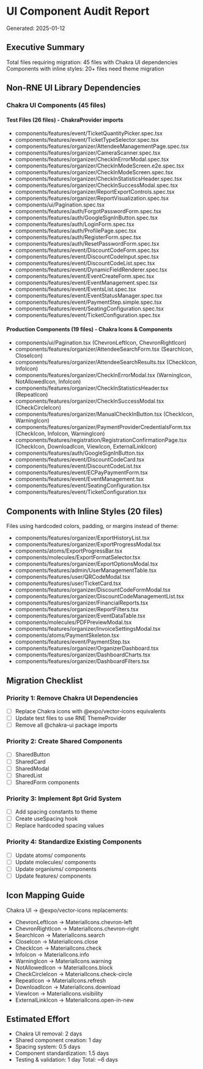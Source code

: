 # UI Component Audit Report
Generated: 2025-01-12

## Executive Summary
Total files requiring migration: 45 files with Chakra UI dependencies
Components with inline styles: 20+ files need theme migration

## Non-RNE UI Library Dependencies

### Chakra UI Components (45 files)
#### Test Files (26 files) - ChakraProvider imports
- components/features/event/TicketQuantityPicker.spec.tsx
- components/features/event/TicketTypeSelector.spec.tsx
- components/features/organizer/AttendeeManagementPage.spec.tsx
- components/features/organizer/CameraScanner.spec.tsx
- components/features/organizer/CheckInErrorModal.spec.tsx
- components/features/organizer/CheckInModeScreen.e2e.spec.tsx
- components/features/organizer/CheckInModeScreen.spec.tsx
- components/features/organizer/CheckInStatisticsHeader.spec.tsx
- components/features/organizer/CheckInSuccessModal.spec.tsx
- components/features/organizer/ReportExportControls.spec.tsx
- components/features/organizer/ReportVisualization.spec.tsx
- components/ui/Pagination.spec.tsx
- components/features/auth/ForgotPasswordForm.spec.tsx
- components/features/auth/GoogleSignInButton.spec.tsx
- components/features/auth/LoginForm.spec.tsx
- components/features/auth/ProfilePage.spec.tsx
- components/features/auth/RegisterForm.spec.tsx
- components/features/auth/ResetPasswordForm.spec.tsx
- components/features/event/DiscountCodeForm.spec.tsx
- components/features/event/DiscountCodeInput.spec.tsx
- components/features/event/DiscountCodeList.spec.tsx
- components/features/event/DynamicFieldRenderer.spec.tsx
- components/features/event/EventCreateForm.spec.tsx
- components/features/event/EventManagement.spec.tsx
- components/features/event/EventsList.spec.tsx
- components/features/event/EventStatusManager.spec.tsx
- components/features/event/PaymentStep.simple.spec.tsx
- components/features/event/SeatingConfiguration.spec.tsx
- components/features/event/TicketConfiguration.spec.tsx

#### Production Components (19 files) - Chakra Icons & Components
- components/ui/Pagination.tsx (ChevronLeftIcon, ChevronRightIcon)
- components/features/organizer/AttendeeSearchForm.tsx (SearchIcon, CloseIcon)
- components/features/organizer/AttendeeSearchResults.tsx (CheckIcon, InfoIcon)
- components/features/organizer/CheckInErrorModal.tsx (WarningIcon, NotAllowedIcon, InfoIcon)
- components/features/organizer/CheckInStatisticsHeader.tsx (RepeatIcon)
- components/features/organizer/CheckInSuccessModal.tsx (CheckCircleIcon)
- components/features/organizer/ManualCheckInButton.tsx (CheckIcon, WarningIcon)
- components/features/organizer/PaymentProviderCredentialsForm.tsx (CheckIcon, InfoIcon, WarningIcon)
- components/features/registration/RegistrationConfirmationPage.tsx (CheckIcon, DownloadIcon, ViewIcon, ExternalLinkIcon)
- components/features/auth/GoogleSignInButton.tsx
- components/features/event/DiscountCodeCard.tsx
- components/features/event/DiscountCodeList.tsx
- components/features/event/ECPayPaymentForm.tsx
- components/features/event/EventManagement.tsx
- components/features/event/SeatingConfiguration.tsx
- components/features/event/TicketConfiguration.tsx

## Components with Inline Styles (20 files)
Files using hardcoded colors, padding, or margins instead of theme:
- components/features/organizer/ExportHistoryList.tsx
- components/features/organizer/ExportProgressModal.tsx
- components/atoms/ExportProgressBar.tsx
- components/molecules/ExportFormatSelector.tsx
- components/features/organizer/ExportOptionsModal.tsx
- components/features/admin/UserManagementTable.tsx
- components/features/user/QRCodeModal.tsx
- components/features/user/TicketCard.tsx
- components/features/organizer/DiscountCodeFormModal.tsx
- components/features/organizer/DiscountCodeManagementList.tsx
- components/features/organizer/FinancialReports.tsx
- components/features/organizer/ReportFilters.tsx
- components/features/organizer/EventDataTable.tsx
- components/molecules/PDFPreviewModal.tsx
- components/features/organizer/InvoiceSettingsModal.tsx
- components/atoms/PaymentSkeleton.tsx
- components/features/event/PaymentStep.tsx
- components/features/organizer/OrganizerDashboard.tsx
- components/features/organizer/DashboardCharts.tsx
- components/features/organizer/DashboardFilters.tsx

## Migration Checklist

### Priority 1: Remove Chakra UI Dependencies
- [ ] Replace Chakra icons with @expo/vector-icons equivalents
- [ ] Update test files to use RNE ThemeProvider
- [ ] Remove all @chakra-ui package imports

### Priority 2: Create Shared Components
- [ ] SharedButton
- [ ] SharedCard
- [ ] SharedModal
- [ ] SharedList
- [ ] SharedForm components

### Priority 3: Implement 8pt Grid System
- [ ] Add spacing constants to theme
- [ ] Create useSpacing hook
- [ ] Replace hardcoded spacing values

### Priority 4: Standardize Existing Components
- [ ] Update atoms/ components
- [ ] Update molecules/ components
- [ ] Update organisms/ components
- [ ] Update features/ components

## Icon Mapping Guide
Chakra UI → @expo/vector-icons replacements:
- ChevronLeftIcon → MaterialIcons.chevron-left
- ChevronRightIcon → MaterialIcons.chevron-right
- SearchIcon → MaterialIcons.search
- CloseIcon → MaterialIcons.close
- CheckIcon → MaterialIcons.check
- InfoIcon → MaterialIcons.info
- WarningIcon → MaterialIcons.warning
- NotAllowedIcon → MaterialIcons.block
- CheckCircleIcon → MaterialIcons.check-circle
- RepeatIcon → MaterialIcons.refresh
- DownloadIcon → MaterialIcons.download
- ViewIcon → MaterialIcons.visibility
- ExternalLinkIcon → MaterialIcons.open-in-new

## Estimated Effort
- Chakra UI removal: 2 days
- Shared component creation: 1 day
- Spacing system: 0.5 days
- Component standardization: 1.5 days
- Testing & validation: 1 day
Total: ~6 days